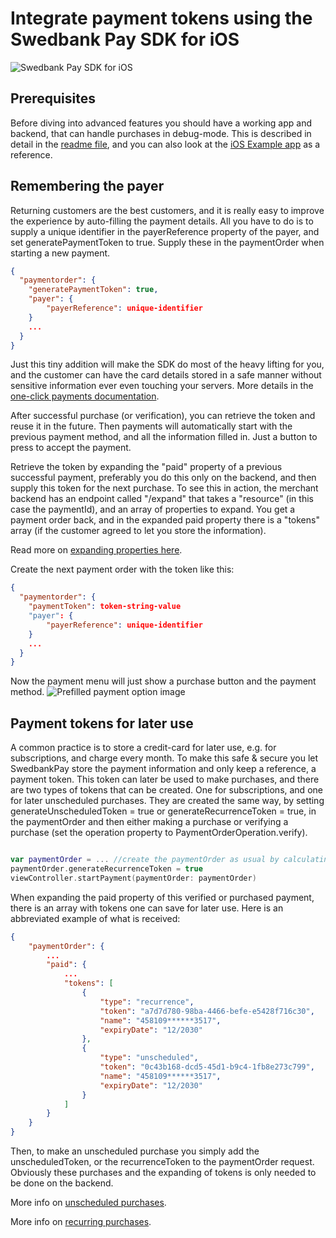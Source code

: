 # Integrate payment tokens using the Swedbank Pay SDK for iOS

![Swedbank Pay SDK for iOS][opengraph-image]

## Prerequisites 

Before diving into advanced features you should have a working app and backend, that can handle purchases in debug-mode. This is described in detail in the [readme file][readme], and you can also look at the [iOS Example app][example-app] as a reference.

## Remembering the payer

Returning customers are the best customers, and it is really easy to improve the experience by auto-filling the payment details. All you have to do is to supply a unique identifier in the payerReference property of the payer, and set generatePaymentToken to true. Supply these in the paymentOrder when starting a new payment. 

``` JSON
{
  "paymentorder": {
    "generatePaymentToken": true,
    "payer": {
    	"payerReference": unique-identifier
    }
    ...
  }
}
```

Just this tiny addition will make the SDK do most of the heavy lifting for you, and the customer can have the card details stored in a safe manner without sensitive information ever even touching your servers. More details in the [one-click payments documentation][one-click-payments].

After successful purchase (or verification), you can retrieve the token and reuse it in the future. Then payments will automatically start with the previous payment method, and all the information filled in. Just a button to press to accept the payment.

Retrieve the token by expanding the "paid" property of a previous successful payment, preferably you do this only on the backend, and then supply this token for the next purchase. To see this in action, the merchant backend has an endpoint called "/expand" that takes a "resource" (in this case the paymentId), and an array of properties to expand. You get a payment order back, and in the expanded paid property there is a "tokens" array (if the customer agreed to let you store the information). 

Read more on [expanding properties here][expanding_properties].

Create the next payment order with the token like this:

``` JSON
{
  "paymentorder": {
    "paymentToken": token-string-value
    "payer": {
    	"payerReference": unique-identifier
    }
    ...
  }
}
```

Now the payment menu will just show a purchase button and the payment method.
![Prefilled payment option image][one-click-image]

## Payment tokens for later use

A common practice is to store a credit-card for later use, e.g. for subscriptions, and charge every month. To make this safe & secure you let SwedbankPay store the payment information and only keep a reference, a payment token. This token can later be used to make purchases, and there are two types of tokens that can be created. One for subscriptions, and one for later unscheduled purchases. They are created the same way, by setting generateUnscheduledToken = true or generateRecurrenceToken = true, in the paymentOrder and then either making a purchase or verifying a purchase (set the operation property to PaymentOrderOperation.verify). 

``` Swift

var paymentOrder = ... //create the paymentOrder as usual by calculating price, etc
paymentOrder.generateRecurrenceToken = true
viewController.startPayment(paymentOrder: paymentOrder)

```

When expanding the paid property of this verified or purchased payment, there is an array with tokens one can save for later use. Here is an abbreviated example of what is received:


``` JSON
{
	"paymentOrder": {
		...
		"paid": {
			...
			"tokens": [
			    {
			        "type": "recurrence",
			        "token": "a7d7d780-98ba-4466-befe-e5428f716c30",
			        "name": "458109******3517",
			        "expiryDate": "12/2030"
			    },
			    {
			        "type": "unscheduled",
			        "token": "0c43b168-dcd5-45d1-b9c4-1fb8e273c799",
			        "name": "458109******3517",
			        "expiryDate": "12/2030"
			    }
			]
		}
	}
}
```

Then, to make an unscheduled purchase you simply add the unscheduledToken, or the recurrenceToken to the paymentOrder request. Obviously these purchases and the expanding of tokens is only needed to be done on the backend.

More info on [unscheduled purchases][unscheduled].

More info on [recurring purchases][recur].


[readme]: ./README.md
[opengraph-image]:      https://repository-images.githubusercontent.com/209730241/aa264700-6d3d-11eb-99e1-0b40a9bb19be
[example-app]: https://github.com/SwedbankPay/swedbank-pay-sdk-ios-example-app
[one-click-payments]: https://developer.swedbankpay.com/checkout-v3/payments-only/features/optional/one-click-payments
[expanding_properties]: https://developer.swedbankpay.com/introduction#expansion
[one-click-image]: https://developer.swedbankpay.com/assets/img/checkout/one-click.png "Prefilled payment option"
[unscheduled]: https://developer.swedbankpay.com/checkout-v3/payments-only/features/optional/unscheduled
[recur]: https://developer.swedbankpay.com/checkout-v3/payments-only/features/optional/recur

